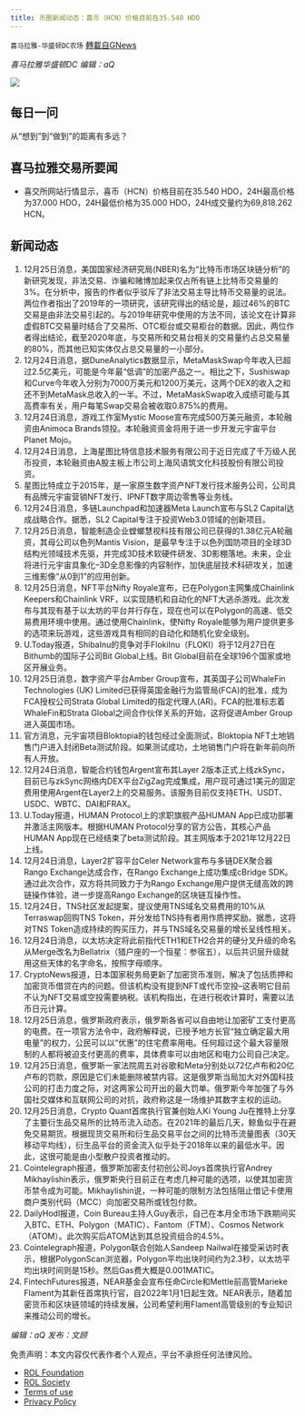```yaml
---
title: 币圈新闻动态：喜币（HCN）价格目前在35.540 HDO
---
```

`喜马拉雅-华盛顿DC农场` [轉載自GNews](https://gnews.org/zh-hans/1789322/)

*喜马拉雅华盛顿DC 编辑：aQ*

![](http://himalayawashingtondc.org/wp-content/uploads/2021/07/ScreenShot-2021-07-31-at-16.20.22@2x.png)



## 每日一问





从“想到”到“做到”的距离有多远？





## 喜马拉雅交易所要闻





- 喜交所网站行情显示，喜币（HCN）价格目前在35.540 HDO，24H最高价格为37.000 HDO，24H最低价格为35.000 HDO，24H成交量约为69,818.262 HCN。






## 新闻动态





1. 12月25日消息，美国国家经济研究局(NBER)名为“比特币市场区块链分析”的新研究发现，非法交易、诈骗和赌博加起来仅占所有链上比特币交易量的3%。在分析中，报告的作者似乎驳斥了非法交易主导比特币交易量的说法。两位作者指出了2019年的一项研究，该研究得出的结论是，超过46%的BTC交易是由非法交易引起的。与2019年研究中使用的方法不同，该论文在计算非虚假BTC交易量时结合了交易所、OTC柜台或交易柜台的数据。因此，两位作者得出结论，截至2020年底，与交易所和交易台相关的交易量约占总交易量的80%，而其他已知实体仅占总交易量的一小部分。
2. 12月24日消息，据DuneAnalytics数据显示，MetaMaskSwap今年收入已超过2.5亿美元，可能是今年最“低调”的加密产品之一。相比之下，Sushiswap和Curve今年收入分别为7000万美元和1200万美元，这两个DEX的收入之和还不到MetaMask总收入的一半。不过，MetaMaskSwap收入成绩可能与其高费率有关，用户每笔Swap交易会被收取0.875%的费用。
3. 12月24日消息，游戏工作室Mystic Moose宣布完成500万美元融资，本轮融资由Animoca Brands领投。本轮融资资金将用于进一步开发元宇宙平台Planet Mojo。
4. 12月24日消息，上海星图比特信息技术服务有限公司于近日完成了千万级人民币投资，本轮融资由A股主板上市公司上海风语筑文化科技股份有限公司投资。
5. 星图比特成立于2015年，是一家原生数字资产NFT发行技术服务公司，公司具有品牌元宇宙营销NFT发行、IPNFT数字周边零售等业务线。
6. 12月24日消息，多链Launchpad和加速器Meta Launch宣布与SL2 Capital达成战略合作。据悉，SL2 Capital专注于投资Web3.0领域的创新项目。
7. 12月25日消息，智能制造企业螳螂慧视科技有限公司已获得的1.38亿元A轮融资，其母公司以色列Mantis Vision，是最早专注于以色列国防项目的全球3D结构光领域技术先驱，并完成3D技术软硬件研发、3D影棚落地。未来，企业将进行元宇宙具象化–3D全息影像的内容制作，加快底层技术科研攻关，加速三维影像“从0到1”的应用创新。
8. 12月25日消息，NFT平台Nifty Royale宣布，已在Polygon主网集成Chainlink Keepers和Chainlink VRF，以实现随机和自动化的NFT大逃杀游戏。此次发布与其现有基于以太坊的平台并行存在，现在也可以在Polygon的高速、低交易费用环境中使用。通过使用Chainlink，使Nifty Royale能够为用户提供更多的选项来玩游戏，这些游戏具有相同的自动化和随机化安全级别。
9. U.Today报道，ShibaInu的竞争对手FlokiInu（FLOKI）将于12月27日在Bithumb的国际子公司Bit Global上线。Bit Global目前在全球196个国家或地区开展业务。
10. 12月25日消息，数字资产平台Amber Group宣布，其英国子公司WhaleFin Technologies (UK) Limited已获得英国金融行为监管局(FCA)的批准，成为FCA授权公司Strata Global Limited的指定代理人(AR)。FCA的批准标志着WhaleFin和Strata Global之间合作伙伴关系的开始，这将促进Amber Group进入英国市场。
11. 官方消息，元宇宙项目Bloktopia的钱包经过全面测试，Bloktopia NFT土地销售门户进入封闭Beta测试阶段。如果测试成功，土地销售门户将在新年前向所有人开放。
12. 12月24日消息，智能合约钱包Argent宣布其Layer 2版本正式上线zkSync，目前已与zkSync网络内DEX平台ZigZag完成集成，用户现可通过1美元的固定费用使用Argent在Layer2上的交易服务。该服务目前仅支持ETH、USDT、USDC、WBTC、DAI和FRAX。
13. U.Today报道，HUMAN Protocol上的求职旗舰产品HUMAN App已成功部署并激活主网版本。根据HUMAN Protocol分享的官方公告，其核心产品HUMAN App现在已经结束了beta测试阶段。其主网版本于2021年12月22日上线。
14. 12月24日消息，Layer2扩容平台Celer Network宣布与多链DEX聚合器Rango Exchange达成合作，在Rango Exchange上成功集成cBridge SDK。通过此次合作，双方将共同致力于为Rango Exchange用户提供无缝高效的跨链操作体验，进一步提高Rango Exchange的区块链互操作性。
15. 12月24日，TNS社区发起提案，提议使用TNS域名交易费用的10%从Terraswap回购TNS Token，并分发给TNS持有者用作质押奖励。据悉，这将对TNS Token造成持续的购买压力，并与TNS域名交易量的增长呈线性相关。
16. 12月24日消息，以太坊决定将此前指代ETH1和ETH2合并的硬分叉升级的命名从Merge改名为Bellatrix（猎户座的一个恒星：参宿五），以后共识层升级就用这些天体的名字命名，按照字母顺序。
17. CryptoNews报道，日本国家税务局更新了加密货币准则，解决了包括质押和加密货币借贷在内的问题。但该机构没有提到NFT或代币空投–这表明它目前不认为NFT交易或空投需要纳税。该机构指出，在进行税收计算时，需要以法币日元计算。
18. 12月25日消息，俄罗斯政府表示，俄罗斯各省可以自由地让加密矿工支付更高的电费。在一项官方法令中，政府解释说，已授予地方长官“独立确定最大用电量”的权力，公民可以以“优惠”的住宅费率用电。任何超过这个最大容量限制的人都将被迫支付更高的费率，具体费率可以由地区和电力公司自己决定。
19. 12月25日消息，俄罗斯一家法院周五对谷歌和Meta分别处以72亿卢布和20亿卢布的罚款，原因是它们未能删除被禁内容。这是俄罗斯当局加大对外国科技公司的打击力度之际，对这两家公司开出的最大罚单。俄罗斯今年加强了与外国社交媒体和互联网公司的对抗，政府称这是一场维护其数字主权的运动。
20. 12月25日消息，Crypto Quant首席执行官兼创始人Ki Young Ju在推特上分享了主要衍生品交易所的比特币流入动态。在2021年的最后几天，鲸鱼似乎在避免交易期货。根据现货交易所和衍生品交易平台之间的比特币流量图表（30天移动平均线），衍生品平台的资金流入似乎处于2018年以来的最低水平。因此，这很可能是由小型散户投资者推动的。
21. Cointelegraph报道，俄罗斯加密支付初创公司Joys首席执行官Andrey Mikhaylishin表示，俄罗斯央行目前正在考虑几种可能的选项，以使其加密货币禁令成为可能。Mikhaylishin说，一种可能的限制方法包括阻止借记卡使用商户类别代码（MCC）向加密交易所或钱包付款。
22. DailyHodl报道，Coin Bureau主持人Guy表示，自己在本月全市场下跌期间买入BTC、ETH、Polygon（MATIC）、Fantom（FTM）、Cosmos Network（ATOM）。此次购买后ATOM达到其总投资组合的4.5%。
23. Cointelegraph报道，Polygon联合创始人Sandeep Nailwal在接受采访时表示，根据PolygonScan浏览器，Polygon平均出块时间约为2.3秒，以太坊平均出块时间则是15秒。然后Gas费大概是0.001MATIC。
24. FintechFutures报道，NEAR基金会宣布任命Circle和Mettle前高管Marieke Flament为其新任首席执行官，自2022年1月1日起生效。NEAR表示，随着加密货币和区块链领域的持续发展，公司希望利用Flament高管级别的专业知识来推动公司的增长。





*编辑：aQ
发布：文顾*


 
 

免责声明：本文内容仅代表作者个人观点，平台不承担任何法律风险。

- [ROL Foundation](https://rolfoundation.org/)
- [ROL Society](https://rolsociety.org/)
- [Terms of use](https://gnews.org/terms-of-use-3/)
- [Privacy Policy](https://gnews.org/privacy-policy/)
